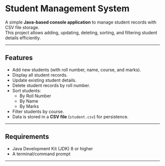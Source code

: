 # Student Management System

A simple **Java-based console application** to manage student records with CSV file storage.  
This project allows adding, updating, deleting, sorting, and filtering student details efficiently.

---

## Features
- Add new students (with roll number, name, course, and marks).
- Display all student records.
- Update existing student details.
- Delete student records by roll number.
- Sort students:
  - By Roll Number
  - By Name
  - By Marks
- Filter students by course.
- Data is stored in a **CSV file** (`student.csv`) for persistence.

---

## Requirements
- Java Development Kit (JDK) 8 or higher
- A terminal/command prompt

---
